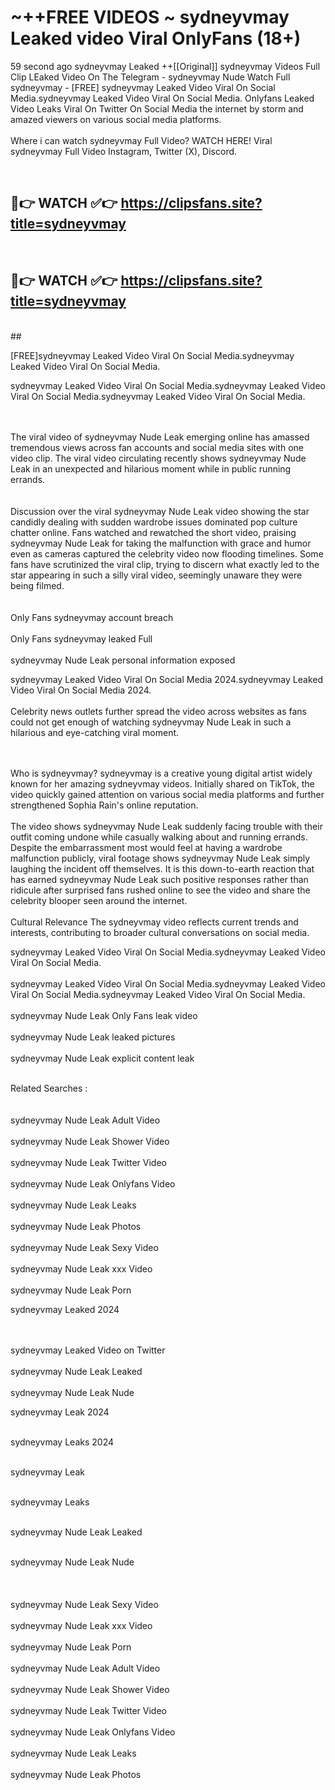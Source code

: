 # ~++FREE VIDEOS ~ sydneyvmay Leaked video Viral OnlyFans (18+)<br>


59 second ago sydneyvmay Leaked ++[[Original]] sydneyvmay Videos Full Clip LEaked Video On The Telegram  - sydneyvmay Nude  Watch Full sydneyvmay - [FREE] sydneyvmay Leaked Video Viral On Social Media.sydneyvmay Leaked Video Viral On Social Media.   Onlyfans Leaked Video Leaks Viral On Twitter On Social Media the internet by storm and amazed viewers on various social media platforms. <br><br>
Where i can watch sydneyvmay Full Video? WATCH HERE! Viral sydneyvmay Full Video Instagram, Twitter (X), Discord. <br>


 <br>

##  🔴👉 WATCH ✅👉  <a href="https://clipsfans.site?title=sydneyvmay&ref=git">https://clipsfans.site?title=sydneyvmay</a> <br>
  <br>

##  🔴👉 WATCH ✅👉  <a href="https://clipsfans.site?title=sydneyvmay&ref=git">https://clipsfans.site?title=sydneyvmay</a> <br>
  <br>
  ##



[FREE]sydneyvmay Leaked Video Viral On Social Media.sydneyvmay Leaked Video Viral On Social Media. <br>

sydneyvmay Leaked Video Viral On Social Media.sydneyvmay Leaked Video Viral On Social Media.sydneyvmay Leaked Video Viral On Social Media. <br>


  <br>

  <br>
The viral video of sydneyvmay Nude Leak emerging online has amassed tremendous views across fan accounts and social media sites with one video clip. The viral video circulating recently shows sydneyvmay Nude Leak in an unexpected and hilarious moment while in public running errands.<br>
<br>


<br>
Discussion over the viral sydneyvmay Nude Leak video showing the star candidly dealing with sudden wardrobe issues dominated pop culture chatter online. Fans watched and rewatched the short video, praising sydneyvmay Nude Leak for taking the malfunction with grace and humor even as cameras captured the celebrity video now flooding timelines. Some fans have scrutinized the viral clip, trying to discern what exactly led to the star appearing in such a silly viral video, seemingly unaware they were being filmed.<br>
<br>
<br> 
Only Fans sydneyvmay account breach<br>
<br>
Only Fans sydneyvmay leaked Full <br>
<br>
sydneyvmay Nude Leak personal information exposed<br>

sydneyvmay Leaked Video Viral On Social Media 2024.sydneyvmay Leaked Video Viral On Social Media 2024. <br>
<br>
Celebrity news outlets further spread the video across websites as fans could not get enough of watching sydneyvmay Nude Leak in such a hilarious and eye-catching viral moment.<br>
<br>

<br>
Who is sydneyvmay? sydneyvmay is a creative young digital artist widely known for her amazing sydneyvmay videos. Initially shared on TikTok, the video quickly gained attention on various social media platforms and further strengthened Sophia Rain's online reputation.<br>
<br>
The video shows sydneyvmay Nude Leak suddenly facing trouble with their outfit coming undone while casually walking about and running errands. Despite the embarrassment most would feel at having a wardrobe malfunction publicly, viral footage shows sydneyvmay Nude Leak simply laughing the incident off themselves. It is this down-to-earth reaction that has earned sydneyvmay Nude Leak such positive responses rather than ridicule after surprised fans rushed online to see the video and share the celebrity blooper seen around the internet.<br>
<br>
Cultural Relevance The sydneyvmay video reflects current trends and interests, contributing to broader cultural conversations on social media.<br>

sydneyvmay Leaked Video Viral On Social Media.sydneyvmay Leaked Video Viral On Social Media.<br>
<br>
sydneyvmay Leaked Video Viral On Social Media.sydneyvmay Leaked Video Viral On Social Media.sydneyvmay Leaked Video Viral On Social Media.<br>
<br>
sydneyvmay Nude Leak Only Fans leak video<br>
<br>
sydneyvmay Nude Leak leaked pictures<br>
<br>
sydneyvmay Nude Leak explicit content leak<br>


<br>
Related Searches :<br>
<br>

<br>
sydneyvmay Nude Leak Adult Video<br>
<br>
sydneyvmay Nude Leak Shower Video<br>
<br>
sydneyvmay Nude Leak Twitter Video<br>
<br>
sydneyvmay Nude Leak Onlyfans Video<br>
<br>
sydneyvmay Nude Leak Leaks<br>
<br>
sydneyvmay Nude Leak Photos<br>

<br>
sydneyvmay Nude Leak Sexy Video<br>
<br>
sydneyvmay Nude Leak xxx Video<br>
<br>
sydneyvmay Nude Leak Porn<br>

sydneyvmay  Leaked 2024 <br> <br>
<br>

sydneyvmay Leaked Video on Twitter <br>
<br>
sydneyvmay Nude Leak Leaked<br>
<br>
sydneyvmay Nude Leak Nude<br>


sydneyvmay  Leak 2024 <br> <br>



sydneyvmay  Leaks 2024 <br> <br>



 
sydneyvmay  Leak<br> <br>



sydneyvmay  Leaks<br> <br>


sydneyvmay Nude Leak Leaked<br> <br>

sydneyvmay Nude Leak Nude<br> <br>
<br> <br>
sydneyvmay Nude Leak Sexy Video
<br> <br>
sydneyvmay Nude Leak xxx Video
<br> <br>
sydneyvmay Nude Leak Porn
<br> <br>
sydneyvmay Nude Leak Adult Video
<br> <br>
sydneyvmay Nude Leak Shower Video
<br> <br>
sydneyvmay Nude Leak Twitter Video
<br> <br>
sydneyvmay Nude Leak Onlyfans Video
<br> <br>
sydneyvmay Nude Leak Leaks
<br> <br>
sydneyvmay Nude Leak Photos






</p>




 



</p>










